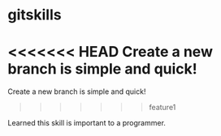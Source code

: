 # gitskills
<<<<<<< HEAD
Create a new branch is simple and quick!
=======
Create a new branch is simple and quick!
>>>>>>> feature1

Learned this skill is important to a programmer.